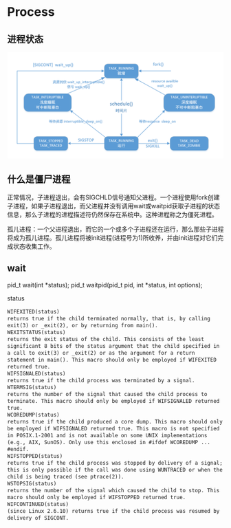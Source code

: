 Process
======

进程状态
-----

![](processes.png)

什么是僵尸进程
-----

正常情况，子进程退出，会有SIGCHLD信号通知父进程。一个进程使用fork创建子进程，如果子进程退出，而父进程并没有调用wait或waitpid获取子进程的状态信息，那么子进程的进程描述符仍然保存在系统中。这种进程称之为僵死进程。

孤儿进程：一个父进程退出，而它的一个或多个子进程还在运行，那么那些子进程将成为孤儿进程。孤儿进程将被init进程(进程号为1)所收养，并由init进程对它们完成状态收集工作。

wait
-----
pid_t wait(int *status);
pid_t waitpid(pid_t pid, int *status, int options);

status

	WIFEXITED(status)
	returns true if the child terminated normally, that is, by calling exit(3) or _exit(2), or by returning from main().
	WEXITSTATUS(status)
	returns the exit status of the child. This consists of the least significant 8 bits of the status argument that the child specified in a call to exit(3) or _exit(2) or as the argument for a return statement in main(). This macro should only be employed if WIFEXITED returned true.
	WIFSIGNALED(status)
	returns true if the child process was terminated by a signal.
	WTERMSIG(status)
	returns the number of the signal that caused the child process to terminate. This macro should only be employed if WIFSIGNALED returned true.
	WCOREDUMP(status)
	returns true if the child produced a core dump. This macro should only be employed if WIFSIGNALED returned true. This macro is not specified in POSIX.1-2001 and is not available on some UNIX implementations (e.g., AIX, SunOS). Only use this enclosed in #ifdef WCOREDUMP ... #endif.
	WIFSTOPPED(status)
	returns true if the child process was stopped by delivery of a signal; this is only possible if the call was done using WUNTRACED or when the child is being traced (see ptrace(2)).
	WSTOPSIG(status)
	returns the number of the signal which caused the child to stop. This macro should only be employed if WIFSTOPPED returned true.
	WIFCONTINUED(status)
	(since Linux 2.6.10) returns true if the child process was resumed by delivery of SIGCONT.


